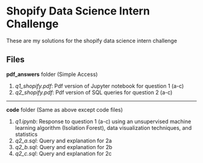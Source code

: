 # Shopify Data Science Intern Challenge

These are my solutions for the shopify data science intern challenge

## Files 

**pdf_answers** folder (Simple Access)
1. *q1_shopify.pdf*: Pdf version of Jupyter notebook for question 1 (a-c) 
2. *q2_shopify.pdf*: Pdf version of SQL queries for question 2 (a-c)

___


**code** folder (Same as above except code files)
1. *q1.ipynb*: Response to question 1 (a-c) using an unsupervised machine learning algorithm (Isolation Forest), data visualization techniques, and statistics
2. *q2_a.sql*: Query and explanation for 2a
3. *q2_b.sql*: Query and explanation for 2b
4. *q2_c.sql*: Query and explanation for 2c